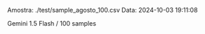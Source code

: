  Amostra: ./test/sample_agosto_100.csv
                               Data: 2024-10-03 19:11:08

Gemini 1.5 Flash / 100 samples
